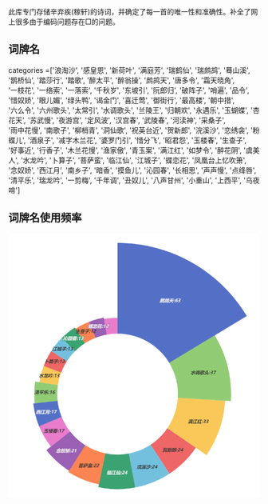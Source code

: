 此库专门存储辛弃疾(稼轩)的诗词，并确定了每一首的唯一性和准确性。补全了网上很多由于编码问题存在□的问题。
## 词牌名
categories =['浪淘沙', '感皇恩', '新荷叶', '满庭芳', '瑞鹤仙', '瑞鹧鸪', '蓦山溪', '鹊桥仙', '踏莎行', '踏歌', '醉太平', '醉翁操', '鹧鸪天', '唐多令', '霜天晓角',\
 '一枝花', '一络索', '一落索', '千秋岁', '东坡引', '阮郎归', '破阵子', '哨遍', '品令', '惜奴娇', '眼儿媚', '绿头鸭', '谒金门', '喜迁莺', '御街行', '最高楼', '朝中措', \
 '六么令', '六州歌头', '太常引', '水调歌头', '兰陵王', '归朝欢', '永遇乐', '玉蝴蝶', '杏花天', '苏武慢', '夜游宫', '定风波', '汉宫春', '武陵春', '河渎神', '采桑子', \
 '雨中花慢', '南歌子', '柳梢青', '洞仙歌', '祝英台近', '贺新郎', '浣溪沙', '恋绣衾', '粉蝶儿', '酒泉子', '减字木兰花', '婆罗门引', '惜分飞', '昭君怨', '玉楼春', '生查子',\
  '好事近', '行香子', '木兰花慢', '渔家傲', '青玉案', '满江红', '如梦令', '醉花阴', '虞美人', '水龙吟', '卜算子', '菩萨蛮', '临江仙', '江城子', '蝶恋花', '凤凰台上忆吹箫', \
  '念奴娇', '西江月', '南乡子', '暗香', '摸鱼儿', '沁园春', '长相思', '声声慢', '点绛唇', '清平乐', '瑞龙吟', '一剪梅', '千年调', '丑奴儿', '八声甘州', '小重山', '上西平', '乌夜啼']
## 词牌名使用频率
![Image from Repo](image/frequency.png)
